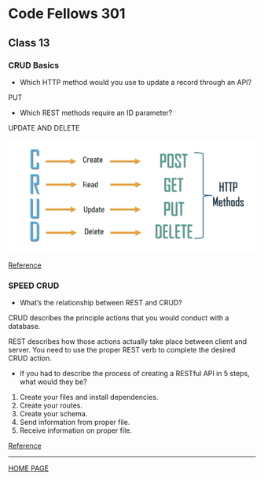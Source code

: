 # Code Fellows 301

## Class 13

### CRUD Basics

- Which HTTP method would you use to update a record through an API?

PUT

- Which REST methods require an ID parameter?

UPDATE AND DELETE

![CRUD](../img/CRUDREST.png)

[Reference](https://medium.com/geekculture/crud-operations-explained-2a44096e9c88)

### SPEED CRUD

- What’s the relationship between REST and CRUD?

CRUD describes the principle actions that you would conduct with a database.

REST describes how those actions actually take place between client and server. You need to use the proper REST verb to complete the desired CRUD action.

- If you had to describe the process of creating a RESTful API in 5 steps, what would they be?

1. Create your files and install dependencies.
2. Create your routes.
3. Create your schema.
4. Send information from proper file.
5. Receive information on proper file.

[Reference](https://www.youtube.com/watch?v=EzNcBhSv1Wo)

---

[HOME PAGE](https://getullrichordietrying.github.io/reading-notes/)
